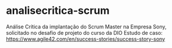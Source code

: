 # analisecritica-scrum
Análise Crítica da implantação do Scrum Master na Empresa Sony, solicitado no desafio de projeto do curso da DIO
Estudo de caso: https://www.agile42.com/en/success-stories/success-story-sony
